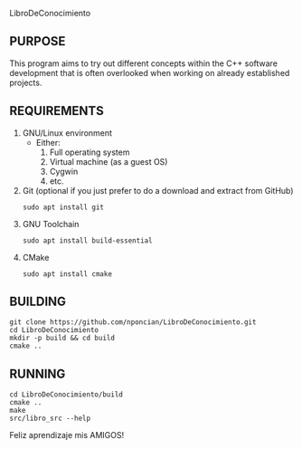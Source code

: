 LibroDeConocimiento

## PURPOSE
This program aims to try out different concepts within the C++ software development that is often overlooked when working on already established projects.

## REQUIREMENTS
1. GNU/Linux environment
    * Either:
        1. Full operating system
        2. Virtual machine (as a guest OS)
        3. Cygwin
        4. etc.
2. Git (optional if you just prefer to do a download and extract from GitHub)
    ~~~
    sudo apt install git
    ~~~
3. GNU Toolchain
    ~~~
    sudo apt install build-essential
    ~~~
4. CMake
    ~~~
    sudo apt install cmake
    ~~~

## BUILDING
~~~
git clone https://github.com/nponcian/LibroDeConocimiento.git
cd LibroDeConocimiento
mkdir -p build && cd build
cmake ..
~~~

## RUNNING
~~~
cd LibroDeConocimiento/build
cmake ..
make
src/libro_src --help
~~~

Feliz aprendizaje mis AMIGOS!
